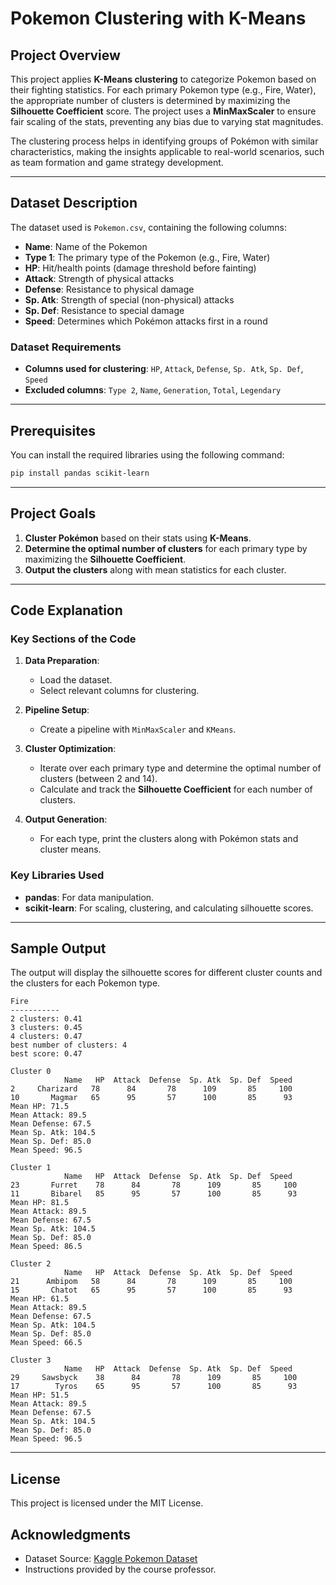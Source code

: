 # Pokemon Clustering with K-Means

## Project Overview

This project applies **K-Means clustering** to categorize Pokemon based on their fighting statistics. For each primary Pokemon type (e.g., Fire, Water), the appropriate number of clusters is determined by maximizing the **Silhouette Coefficient** score. The project uses a **MinMaxScaler** to ensure fair scaling of the stats, preventing any bias due to varying stat magnitudes.

The clustering process helps in identifying groups of Pokémon with similar characteristics, making the insights applicable to real-world scenarios, such as team formation and game strategy development.

---

## Dataset Description

The dataset used is `Pokemon.csv`, containing the following columns:
- **Name**: Name of the Pokemon
- **Type 1**: The primary type of the Pokemon (e.g., Fire, Water)
- **HP**: Hit/health points (damage threshold before fainting)
- **Attack**: Strength of physical attacks
- **Defense**: Resistance to physical damage
- **Sp. Atk**: Strength of special (non-physical) attacks
- **Sp. Def**: Resistance to special damage
- **Speed**: Determines which Pokémon attacks first in a round

### Dataset Requirements
- **Columns used for clustering**: `HP`, `Attack`, `Defense`, `Sp. Atk`, `Sp. Def`, `Speed`
- **Excluded columns**: `Type 2`, `Name`, `Generation`, `Total`, `Legendary`

---

## Prerequisites

You can install the required libraries using the following command:

```bash
pip install pandas scikit-learn
```

---


## Project Goals

1. **Cluster Pokémon** based on their stats using **K-Means**.
2. **Determine the optimal number of clusters** for each primary type by maximizing the **Silhouette Coefficient**.
3. **Output the clusters** along with mean statistics for each cluster.

---

## Code Explanation

### Key Sections of the Code

1. **Data Preparation**:
   - Load the dataset.
   - Select relevant columns for clustering.

2. **Pipeline Setup**:
   - Create a pipeline with `MinMaxScaler` and `KMeans`.

3. **Cluster Optimization**:
   - Iterate over each primary type and determine the optimal number of clusters (between 2 and 14).
   - Calculate and track the **Silhouette Coefficient** for each number of clusters.

4. **Output Generation**:
   - For each type, print the clusters along with Pokémon stats and cluster means.

### Key Libraries Used

- **pandas**: For data manipulation.
- **scikit-learn**: For scaling, clustering, and calculating silhouette scores.

---


## Sample Output

The output will display the silhouette scores for different cluster counts and the clusters for each Pokemon type.

```
Fire
-----------
2 clusters: 0.41
3 clusters: 0.45
4 clusters: 0.47
best number of clusters: 4
best score: 0.47

Cluster 0
            Name   HP  Attack  Defense  Sp. Atk  Sp. Def  Speed
2     Charizard   78      84       78      109       85     100
10       Magmar   65      95       57      100       85      93
Mean HP: 71.5
Mean Attack: 89.5
Mean Defense: 67.5
Mean Sp. Atk: 104.5
Mean Sp. Def: 85.0
Mean Speed: 96.5

Cluster 1
            Name   HP  Attack  Defense  Sp. Atk  Sp. Def  Speed
23       Furret    78      84       78      109       85     100
11       Bibarel   85      95       57      100       85      93
Mean HP: 81.5
Mean Attack: 89.5
Mean Defense: 67.5
Mean Sp. Atk: 104.5
Mean Sp. Def: 85.0
Mean Speed: 86.5

Cluster 2
            Name   HP  Attack  Defense  Sp. Atk  Sp. Def  Speed
21      Ambipom   58      84       78      109       85     100
15       Chatot   65      95       57      100       85      93
Mean HP: 61.5
Mean Attack: 89.5
Mean Defense: 67.5
Mean Sp. Atk: 104.5
Mean Sp. Def: 85.0
Mean Speed: 66.5

Cluster 3
            Name   HP  Attack  Defense  Sp. Atk  Sp. Def  Speed
29     Sawsbyck    38      84       78      109       85     100
17        Tyros    65      95       57      100       85      93
Mean HP: 51.5
Mean Attack: 89.5
Mean Defense: 67.5
Mean Sp. Atk: 104.5
Mean Sp. Def: 85.0
Mean Speed: 96.5
```

---

## License

This project is licensed under the MIT License.


## Acknowledgments
- Dataset Source: [Kaggle Pokemon Dataset](https://www.kaggle.com/datasets/abcsds/pokemon)
- Instructions provided by the course professor.

